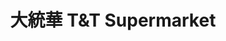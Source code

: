---
title: "大統華 T&T Supermarket"
url: /vancouver/da-tong-hua-tundt-supermarket-keefer-place/
shop: Supermarkt
---